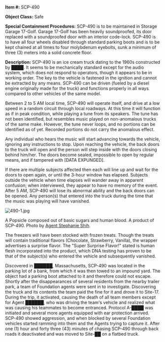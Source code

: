**Item #:** SCP-490

**Object Class:** Safe

**Special Containment Procedures:** SCP-490 is to be maintained in Storage Garage 17-Golf. Garage 17-Golf has been heavily soundproofed, its door replaced with a soundproofed door with an interior code-lock. SCP-490 is to have all four wheels disabled through standard parking boots and is to be kept chained at all times to four molybdenum eyebolts, sunk a minimum of three (3) meters into a solid concrete floor.

**Description:** SCP-490 is an ice cream truck dating to the 1960s constructed by ████. It seems to be mechanically standard except for the audio system, which does not respond to operators, though it appears to be in working order. The key to the vehicle is fastened in the ignition and cannot be extracted by any means. SCP-490 can be driven (fueled by a diesel engine originally made for the truck) and functions properly in all ways compared to other vehicles of the same model.

Between 2 to 5 AM local time, SCP-490 will operate itself, and drive at a low speed in a random circuit through local roadways. At this time it will function as if in peak condition, while playing a tune from its speakers. The tune has not been identified, but resembles music played on non-anomalous trucks of the same make. However, the tune never loops, and no portions can be identified as of yet. Recorded portions do not carry the anomalous effect.

Any individual who hears the music will start advancing towards the vehicle, ignoring any instructions to stop. Upon reaching the vehicle, the back doors to the truck will open and the person will step inside with the doors closing behind him/her. The doors become sealed, impossible to open by regular means, and if tampered with \[DATA EXPUNGED\].

If there are multiple subjects affected then each will line up and wait for the doors to open again, or until the 3-hour window has elapsed. Subjects outside the vehicle when time elapses will wander away in apparent confusion; when interviewed, they appear to have no memory of the event. After 5 AM, SCP-490 will lose its abnormal ability and the back doors can be opened. Any person(s) that entered into the truck during the time that the music was playing will have vanished.

![490-1.jpg](http://scp-wiki.wdfiles.com/local--files/scp-490/490-1.jpg)

A Popsicle composed out of basic sugars and human blood. A product of SCP-490. Photo by [Agent Stephanie Shih](http://www.dessertsforbreakfast.com/).

The freezers will have been stocked with frozen treats. Though the treats will contain traditional flavors (Chocolate, Strawberry, Vanilla), the wrapper advertises a surprise flavor. The "Super Surprise Flavor!" stated is human flesh incorporated into the product, which DNA testing has proven to be that of the subject(s) who entered the vehicle and subsequently vanished.

Discovered in ██████, Massachusetts, SCP-490 was located in the parking lot of a bank, from which it was then towed to an impound yard. The object had a parking boot attached to it and therefore could not escape. Shortly after the disappearances of several residents from the nearby trailer park, a team of Foundation agents were sent in to investigate. Discovering the truck and its contents the team paid the fine for it and drove it to Site-17. During the trip, it activated, causing the death of all team members except for Agent ██████, who was driving the team's vehicle and realized what was causing his teammates to become entranced. Protocol A-████ was initiated and several more agents equipped with ear protection arrived. SCP-490 showed aggression, and when blocked by several Foundation vehicles started ramming into them and the Agents trying to capture it. After one (1) hour and forty three (43) minutes of chasing SCP-490 through back roads it deactivated and was moved to Site-██ on a flatbed truck.